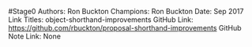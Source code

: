 #Stage0
Authors: Ron Buckton
Champions: Ron Buckton
Date: Sep 2017
Link Titles: object-shorthand-improvements
GitHub Link: https://github.com/rbuckton/proposal-shorthand-improvements
GitHub Note Link: None
